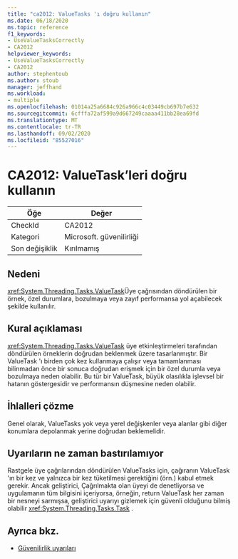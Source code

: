 ```yaml
---
title: "ca2012: ValueTasks 'ı doğru kullanın"
ms.date: 06/18/2020
ms.topic: reference
f1_keywords:
- UseValueTasksCorrectly
- CA2012
helpviewer_keywords:
- UseValueTasksCorrectly
- CA2012
author: stephentoub
ms.author: stoub
manager: jeffhand
ms.workload:
- multiple
ms.openlocfilehash: 01014a25a6684c926a966c4c03449cb697b7e632
ms.sourcegitcommit: 6cfffa72af599a9d667249caaaa411bb28ea69fd
ms.translationtype: MT
ms.contentlocale: tr-TR
ms.lasthandoff: 09/02/2020
ms.locfileid: "85527016"
---
```

# <a name="ca2012-use-valuetasks-correctly"></a>CA2012: ValueTask’leri doğru kullanın

|Öğe|Değer|
|-|-|
|CheckId|CA2012|
|Kategori|Microsoft. güvenilirliği|
|Son değişiklik|Kırılmamış|

## <a name="cause"></a>Nedeni

<xref:System.Threading.Tasks.ValueTask>Üye çağrısından döndürülen bir örnek, özel durumlara, bozulmaya veya zayıf performansa yol açabilecek şekilde kullanılır.

## <a name="rule-description"></a>Kural açıklaması

<xref:System.Threading.Tasks.ValueTask> üye etkinleştirmeleri tarafından döndürülen örneklerin doğrudan beklenmek üzere tasarlanmıştır.  Bir ValueTask 'ı birden çok kez kullanmaya çalışır veya tamamlanması bilinmadan önce bir sonuca doğrudan erişmek için bir özel durumla veya bozulmaya neden olabilir.  Bu tür bir ValueTask, büyük olasılıkla işlevsel bir hatanın göstergesidir ve performansın düşmesine neden olabilir.

## <a name="how-to-fix-violations"></a>İhlalleri çözme

Genel olarak, ValueTasks yok veya yerel değişkenler veya alanlar gibi diğer konumlara depolanmak yerine doğrudan beklemelidir.

## <a name="when-to-suppress-warnings"></a>Uyarıların ne zaman bastırılamıyor

Rastgele üye çağrılarından döndürülen ValueTasks için, çağıranın ValueTask 'ın bir kez ve yalnızca bir kez tüketilmesi gerektiğini (örn.) kabul etmek gerekir.  Ancak geliştirici, Çağrılmakta olan üyeyi de denetliyorsa ve uygulamanın tüm bilgisini içeriyorsa, örneğin, return ValueTask her zaman bir nesneyi sarmışsa, geliştirici uyarıyı gizlemek için güvenli olduğunu bilmiş olabilir <xref:System.Threading.Tasks.Task> .

## <a name="see-also"></a>Ayrıca bkz.

- [Güvenilirlik uyarıları](../code-quality/reliability-warnings.md)
